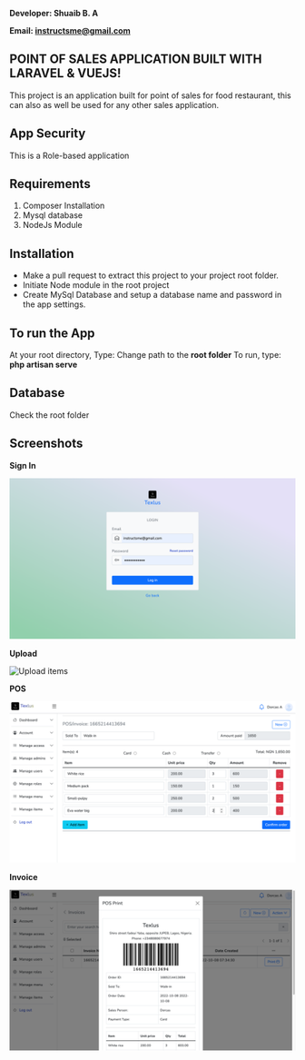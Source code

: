 **Developer: Shuaib B. A**

**Email: instructsme@gmail.com**

## POINT OF SALES APPLICATION BUILT WITH LARAVEL & VUEJS!

This project is an application built for point of sales for food restaurant, this can also as well be used for any other sales application. 

## App Security
This is a Role-based application
 
## Requirements

1. Composer Installation
2. Mysql database
3. NodeJs Module
  
## Installation

- Make a pull request to extract this project to your project root folder.
- Initiate Node module in the root project
- Create MySql Database and setup a database name and password in the app settings.

## To run the App
At your root directory, Type: Change path to the **root folder**
To run, type: **php artisan serve**

## Database
Check the root folder

## Screenshots

**Sign In**

![Sign In](screenshots/signin.png)

**Upload**

![Upload items](screenshots/upload.png)

**POS**

![Point of Sales](screenshots/pos.png)

**Invoice**

![Invoice](screenshots/invoice.png)
